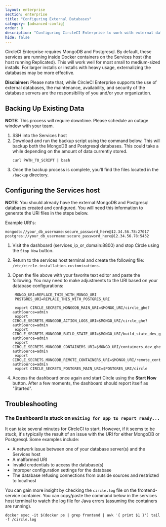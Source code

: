 ```yaml
---
layout: enterprise
section: enterprise
title: "Configuring External Databases"
category: [advanced-config]
order: 8
description: "Configuring CircleCI Enterprise to work with external databases."
hide: false
---
```


CircleCI Enterprise requires MongoDB and Postgresql. By default, these services are running inside Docker containers on the Services host (the host running Replicated). This will work well for most small to medium-sized installs. For larger installs or installs with heavy usage, externalizing the databases may be more effective.

**Disclaimer:** Please note that, while CircleCI Enterprise supports the use of external databases, the maintenance, availability, and security of the database servers are the responsibility of you and/or your organization.

## Backing Up Existing Data
**NOTE:** This process will require downtime.  Please schedule an outage window with your team.

1. SSH into the Services host
2. Download and run the backup script using the command below. This will backup both the MongoDB and Postgresql databases. This could take a while depending on the amount of data currently stored.
   ```shell
   curl PATH_TO_SCRIPT | bash
   ```
3. Once the backup process is complete, you'll find the files located in the `/backup` directory.

## Configuring the Services host
**NOTE:** You should already have the external MongoDB and Postgresql databases created and configured. You will need this information to generate the URI files in the steps below.

Example URI's:

```
mongodb://your_db_username:secure_password_here@12.34.56.78:27017
postgres://your_db_username:secure_password_here@12.34.56.78:5432
```

1. Visit the dashboard (services_ip_or_domain:8800) and stop Circle using the `Stop Now` button.
2. Return to the services host terminal and create the following file: `/etc/circle-installation-customizations`.
3. Open the file above with your favorite text editor and paste the following. You may need to make adjustments to the URI based on your database configurations:

        MONGO_URI=REPLACE_THIS_WITH_MONGO_URI
        POSTGRES_URI=REPLACE_THIS_WITH_POSTGRES_URI

        export CIRCLE_SECRETS_MONGODB_MAIN_URI=$MONGO_URI/circle_ghe?authSource=admin
        export CIRCLE_SECRETS_MONGODB_ACTION_LOGS_URI=$MONGO_URI/circle_ghe?authSource=admin
        export CIRCLE_SECRETS_MONGODB_BUILD_STATE_URI=$MONGO_URI/build_state_dev_ghe?authSource=admin
        export CIRCLE_SECRETS_MONGODB_CONTAINERS_URI=$MONGO_URI/containers_dev_ghe?authSource=admin
        export CIRCLE_SECRETS_MONGODB_REMOTE_CONTAINERS_URI=$MONGO_URI/remote_containers_dev_ghe?authSource=admin
        export CIRCLE_SECRETS_POSTGRES_MAIN_URI=$POSTGRES_URI/circle

4. Access the dashboard once again and start Circle using the **Start Now** button.  After a few moments, the dashboard should report itself as "Started".

## Troubleshooting

### The Dashboard is stuck on `Waiting for app to report ready...`
It can take several minutes for CircleCI to start. However, if it seems to be stuck, it's typically the result of an issue with the URI for either MongoDB or Postgresql. Some examples include:
- A network issue between one of your database server(s) and the Services host
- A malformed URI
- Invalid credentials to access the database(s)
- Improper configuration settings for the database
- The database refusing connections from outside sources and restricted to localhost

You can gain more insight by checking the `circle.log` file on the frontend-service container. You can copy/paste the command below in the services host terminal to watch the log file for Java errors (assuming the containers are running).

```
docker exec -it $(docker ps | grep frontend | awk '{ print $1 }') tail -f /circle.log
```
